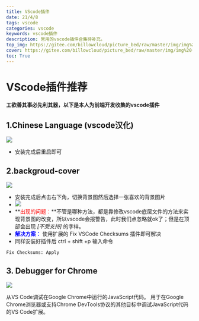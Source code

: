 ```yaml
---
title: VScode插件
date: 21/4/8
tags: vscode
categories: vscode
keywords: vscode插件
description: 常用的vscode插件合集待补充。
top_img: https://gitee.com/billowcloud/picture_bed/raw/master/img/img%20(54).jpg
cover: https://gitee.com/billowcloud/picture_bed/raw/master/img/img%20(54).jpg
toc: True
---
```


# VScode插件推荐

**工欲善其事必先利其器，以下是本人为前端开发收集的vscode插件**

## 1.Chinese Language (vscode汉化)

![](https://gitee.com/billowcloud/picture_bed/raw/master/blog/vscode_chinese.png)

- 安装完成后重启即可

## 2.backgroud-cover

![](https://gitee.com/billowcloud/picture_bed/raw/master/blog/vscode_background.png)

- 安装完成后点击右下角，切换背景图然后选择一张喜欢的背景图片
- ![](https://gitee.com/billowcloud/picture_bed/raw/master/blog/vscode_back.png)
- **<font color=#FF0000 >出现的问题：</font>**不管是哪种方法，都是靠修改vscode底层文件的方法来实现背景图的改变，所以vscode会报警告，此时我们点忽略就ok了；但是在顶部会出现 *[不受支持]* 的字样。
- **<font color=#0000ff >解决方案：</font>** 使用扩展的 Fix VSCode Checksums 插件即可解决
- 同样安装好插件后 ctrl + shift +p 输入命令

```
Fix Checksums: Apply
```

## 3. Debugger for Chrome

![](https://gitee.com/billowcloud/picture_bed/raw/master/blog/vscode_debugger.png)

从VS Code调试在Google Chrome中运行的JavaScript代码。
用于在Google Chrome浏览器或支持Chrome DevTools协议的其他目标中调试JavaScript代码的VS Code扩展。